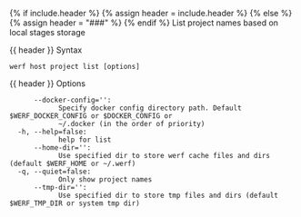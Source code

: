{% if include.header %}
{% assign header = include.header %}
{% else %}
{% assign header = "###" %}
{% endif %}
List project names based on local stages storage

{{ header }} Syntax

```shell
werf host project list [options]
```

{{ header }} Options

```shell
      --docker-config='':
            Specify docker config directory path. Default $WERF_DOCKER_CONFIG or $DOCKER_CONFIG or  
            ~/.docker (in the order of priority)
  -h, --help=false:
            help for list
      --home-dir='':
            Use specified dir to store werf cache files and dirs (default $WERF_HOME or ~/.werf)
  -q, --quiet=false:
            Only show project names
      --tmp-dir='':
            Use specified dir to store tmp files and dirs (default $WERF_TMP_DIR or system tmp dir)
```

